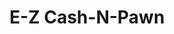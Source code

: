---
title: E-Z Cash-N-Pawn
slug: e-z-cash-n-pawn
updated-on: '2024-05-30T13:44:31.749Z'
created-on: '2024-05-30T13:41:46.671Z'
published-on: '2024-05-30T13:54:32.469Z'
f_city-state-2:
- cms/city/athens-al.md
- cms/city/decatur-al.md
- cms/city/hanceville-al.md
- cms/city/huntsville-al.md
- cms/city/pontotoc-ms.md
- cms/city/tupelo-ms.md
f_locations:
- cms/payday-loan/e-z-cash-n-pawn-16397.md
- cms/payday-loan/e-z-cash-n-pawn-16398.md
- cms/payday-loan/e-z-cash-n-pawn-16399.md
- cms/payday-loan/e-z-cash-n-pawn-16400.md
- cms/payday-loan/e-z-cash-n-pawn-16401.md
- cms/payday-loan/e-z-cash-n-pawn-16402.md
f_states:
- cms/state/alabama.md
- cms/state/mississippi.md
layout: '[company].html'
tags: company
---